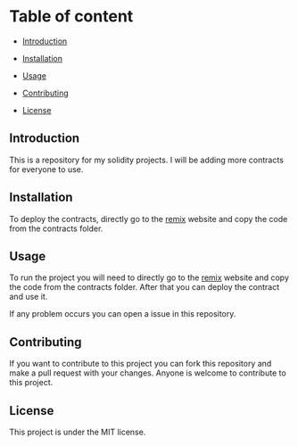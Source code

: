 # Table of content

- [Introduction](#introduction)

- [Installation](#installation)

- [Usage](#usage)

- [Contributing](#contributing)

- [License](#license)

## Introduction

This is a repository for my solidity projects. I will be adding more contracts for everyone to use.

## Installation

To deploy the contracts, directly go to the [remix](https://remix.ethereum.org/) website and copy the code from the contracts folder.

## Usage

To run the project you will need to directly go to the [remix](https://remix.ethereum.org/) website and copy the code from the contracts folder.
After that you can deploy the contract and use it.

If any problem occurs you can open a issue in this repository.

## Contributing

If you want to contribute to this project you can fork this repository and make a pull request with your changes.
Anyone is welcome to contribute to this project.

## License

This project is under the MIT license.

